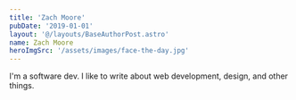 ```yaml
---
title: 'Zach Moore'
pubDate: '2019-01-01'
layout: '@/layouts/BaseAuthorPost.astro'
name: Zach Moore
heroImgSrc: '/assets/images/face-the-day.jpg'
---
```


I'm a software dev. I like to write about web development, design, and other things.